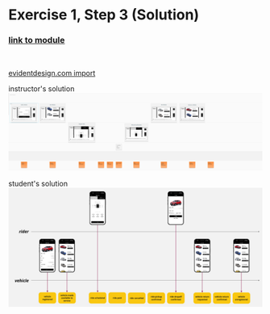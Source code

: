 # Exercise 1, Step 3 (Solution)

### [link to module](https://www.youtube.com/embed/o6cKBjUOzhs?si=6sD974V2xrhjjF9M?&start=146&end=241)

<br>

[evidentdesign.com import](event-model.json)

instructor's solution
![instructor's solution](event-model.png "instructor's solution")

student's solution
![student's solution](event-model.jpg "student's solution")
